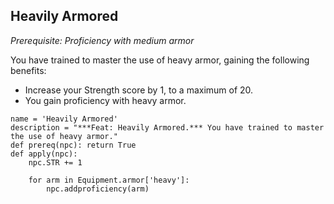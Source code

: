 ## Heavily Armored
*Prerequisite: Proficiency with medium armor*

You have trained to master the use of heavy armor, gaining the following benefits:

* Increase your Strength score by 1, to a maximum of 20.
* You gain proficiency with heavy armor.

```
name = 'Heavily Armored'
description = "***Feat: Heavily Armored.*** You have trained to master the use of heavy armor."
def prereq(npc): return True
def apply(npc):
    npc.STR += 1

    for arm in Equipment.armor['heavy']:
        npc.addproficiency(arm)
```
